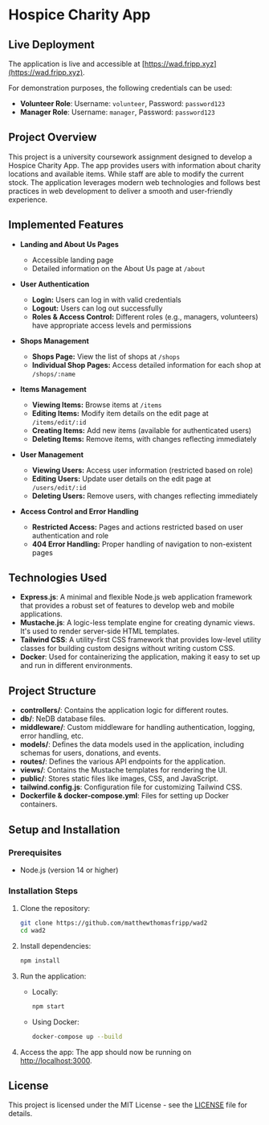 # Hospice Charity App

## Live Deployment

The application is live and accessible at [https://wad.fripp.xyz](https://wad.fripp.xyz).

For demonstration purposes, the following credentials can be used:

- **Volunteer Role**: Username: `volunteer`, Password: `password123`
- **Manager Role**: Username: `manager`, Password: `password123`

## Project Overview

This project is a university coursework assignment designed to develop a Hospice Charity App. The app provides users with information about charity locations and available items. While staff are able to modify the current stock. The application leverages modern web technologies and follows best practices in web development to deliver a smooth and user-friendly experience.

## Implemented Features

- **Landing and About Us Pages**
  - Accessible landing page
  - Detailed information on the About Us page at `/about`

- **User Authentication**
  - **Login:** Users can log in with valid credentials
  - **Logout:** Users can log out successfully
  - **Roles & Access Control:** Different roles (e.g., managers, volunteers) have appropriate access levels and permissions

- **Shops Management**
  - **Shops Page:** View the list of shops at `/shops`
  - **Individual Shop Pages:** Access detailed information for each shop at `/shops/:name`

- **Items Management**
  - **Viewing Items:** Browse items at `/items`
  - **Editing Items:** Modify item details on the edit page at `/items/edit/:id`
  - **Creating Items:** Add new items (available for authenticated users)
  - **Deleting Items:** Remove items, with changes reflecting immediately

- **User Management**
  - **Viewing Users:** Access user information (restricted based on role)
  - **Editing Users:** Update user details on the edit page at `/users/edit/:id`
  - **Deleting Users:** Remove users, with changes reflecting immediately

- **Access Control and Error Handling**
  - **Restricted Access:** Pages and actions restricted based on user authentication and role
  - **404 Error Handling:** Proper handling of navigation to non-existent pages


## Technologies Used

- **Express.js**: A minimal and flexible Node.js web application framework that provides a robust set of features to develop web and mobile applications.
- **Mustache.js**: A logic-less template engine for creating dynamic views. It's used to render server-side HTML templates.
- **Tailwind CSS**: A utility-first CSS framework that provides low-level utility classes for building custom designs without writing custom CSS.
- **Docker**: Used for containerizing the application, making it easy to set up and run in different environments.

## Project Structure

- **controllers/**: Contains the application logic for different routes.
- **db/**: NeDB database files.
- **middleware/**: Custom middleware for handling authentication, logging, error handling, etc.
- **models/**: Defines the data models used in the application, including schemas for users, donations, and events.
- **routes/**: Defines the various API endpoints for the application.
- **views/**: Contains the Mustache templates for rendering the UI.
- **public/**: Stores static files like images, CSS, and JavaScript.
- **tailwind.config.js**: Configuration file for customizing Tailwind CSS.
- **Dockerfile & docker-compose.yml**: Files for setting up Docker containers.

## Setup and Installation

### Prerequisites

- Node.js (version 14 or higher)

### Installation Steps

1. Clone the repository:

    ```bash
    git clone https://github.com/matthewthomasfripp/wad2
    cd wad2
    ```

2. Install dependencies:

    ```bash
    npm install
    ```

3. Run the application:

   - Locally:

     ```bash
     npm start
     ```

   - Using Docker:

     ```bash
     docker-compose up --build
     ```

4. Access the app:
   The app should now be running on [http://localhost:3000](http://localhost:3000).

## License

This project is licensed under the MIT License - see the [LICENSE](LICENSE) file for details.